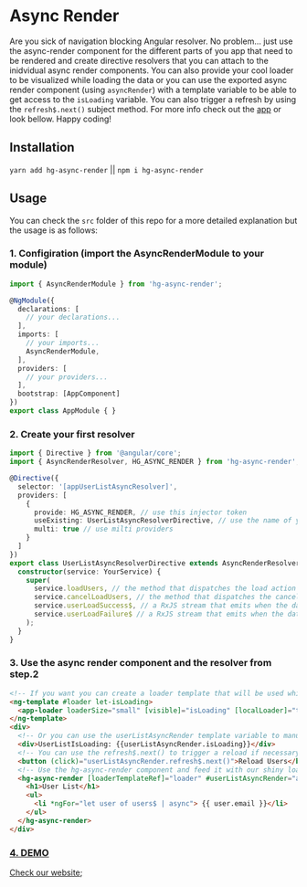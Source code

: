 # Async Render

Are you sick of navigation blocking Angular resolver. No problem... just use the async-render component for the different parts of you app that need to be rendered 
and create directive resolvers that you can attach to the inidvidual async render components. You can also provide your cool loader to be visualized while loading
the data or you can use the exported async render component (using `asyncRender`) with a template variable to be able to get access to the `isLoading` variable. You can also trigger a refresh by using the `refresh$.next()` subject method. For more info check out the [app](https://stackblitz.com/github/IliaIdakiev/async-render) or look bellow. Happy coding!

## Installation
`yarn add hg-async-render` || `npm i hg-async-render`

## Usage
You can check the `src` folder of this repo for a more detailed explanation but the usage is as follows:

### 1. Configiration (import the AsyncRenderModule to your module) 

```typescript
import { AsyncRenderModule } from 'hg-async-render';

@NgModule({
  declarations: [
    // your declarations...
  ],
  imports: [
    // your imports...
    AsyncRenderModule,
  ],
  providers: [
    // your providers...
  ],
  bootstrap: [AppComponent]
})
export class AppModule { }
```

### 2. Create your first resolver

```typescript
import { Directive } from '@angular/core';
import { AsyncRenderResolver, HG_ASYNC_RENDER } from 'hg-async-render';

@Directive({
  selector: '[appUserListAsyncResolver]',
  providers: [
    {
      provide: HG_ASYNC_RENDER, // use this injector token
      useExisting: UserListAsyncResolverDirective, // use the name of your directive
      multi: true // use milti providers
    }
  ]
})
export class UserListAsyncResolverDirective extends AsyncRenderResolver {
  constructor(service: YourService) {
    super(
      service.loadUsers, // the method that dispatches the load action or sends the actual load request
      service.cancelLoadUsers, // the method that dispatches the cancel load request or does the actual request cancellation
      service.userLoadSuccess$, // a RxJS stream that emits when the data is loaded successfuly
      service.userLoadFailure$ // a RxJS stream that emits when the data fails to load
    );
  }
}

```

### 3. Use the async render component and the resolver from step.2 
```html
<!-- If you want you can create a loader template that will be used while loading -->
<ng-template #loader let-isLoading>
  <app-loader loaderSize="small" [visible]="isLoading" [localLoader]="true"></app-loader>
</ng-template>
<div>  
  <!-- Or you can use the userListAsyncRender template variable to manually show hide a loader or a unicorn -->
  <div>UserListIsLoading: {{userListAsyncRender.isLoading}}</div>
  <!-- You can use the refresh$.next() to trigger a reload if necessary -->
  <button (click)="userListAsyncRender.refresh$.next()">Reload Users</button>
  <!-- Use the hg-async-render component and feed it with our shiny loader. Alos put the appUserListAsyncResolver directive that we've created in task 2 (don't forget to put it inside the declarations array inside your module before using it). If you need multiple resolvers for the current async-render just put all the directives on the opening tag -->
  <hg-async-render [loaderTemplateRef]="loader" #userListAsyncRender="asyncRender" appUserListAsyncResolver>
    <h1>User List</h1>
    <ul>
      <li *ngFor="let user of users$ | async"> {{ user.email }}</li>
    </ul>
  </hg-async-render>
</div>
```

### [4. DEMO](https://stackblitz.com/github/IliaIdakiev/async-render)

[Check our website](https://hillgrand.com/);